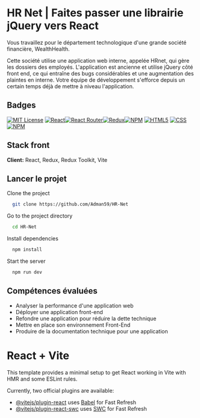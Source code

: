 # HR Net | Faites passer une librairie jQuery vers React

Vous travaillez pour le département technologique d'une grande société financière, WealthHealth. 

Cette société utilise une application web interne, appelée HRnet, qui gère les dossiers des employés. L'application est ancienne et utilise jQuery côté front end, ce qui entraîne des bugs considérables et une augmentation des plaintes en interne. Votre équipe de développement s'efforce depuis un certain temps déjà de mettre à niveau l'application.


## Badges

[![MIT License](	https://img.shields.io/badge/JavaScript-F7DF1E?style=for-the-badge&logo=javascript&logoColor=black)](https://choosealicense.com/licenses/mit/) [![React](https://img.shields.io/badge/React-20232A?style=for-the-badge&logo=react&logoColor=61DAFB)]()[![React Router](https://img.shields.io/badge/React_Router-CA4245?style=for-the-badge&logo=react-router&logoColor=white)]()[![Redux](https://img.shields.io/badge/Redux-593D88?style=for-the-badge&logo=redux&logoColor=white)]()[![NPM](https://img.shields.io/badge/npm-CB3837?style=for-the-badge&logo=npm&logoColor=white)]()
[![HTML5](https://img.shields.io/badge/HTML5-E34F26?style=for-the-badge&logo=html5&logoColor=white
)]()
[![CSS](	https://img.shields.io/badge/CSS3-1572B6?style=for-the-badge&logo=css3&logoColor=white)]()
[![NPM](https://img.shields.io/badge/npm-CB3837?style=for-the-badge&logo=npm&logoColor=white)]()



## Stack front

**Client:** React, Redux, Redux Toolkit, Vite


## Lancer le projet

Clone the project

```bash
  git clone https://github.com/Adman59/HR-Net
```

Go to the project directory

```bash
  cd HR-Net
```

Install dependencies

```bash
  npm install
```

Start the server

```bash
  npm run dev
```


## Compétences évaluées

- Analyser la performance d'une application web
- Déployer une application front-end
- Refondre une application pour réduire la dette technique
- Mettre en place son environnement Front-End
- Produire de la documentation technique pour une application

# React + Vite

This template provides a minimal setup to get React working in Vite with HMR and some ESLint rules.

Currently, two official plugins are available:

- [@vitejs/plugin-react](https://github.com/vitejs/vite-plugin-react/blob/main/packages/plugin-react/README.md) uses [Babel](https://babeljs.io/) for Fast Refresh
- [@vitejs/plugin-react-swc](https://github.com/vitejs/vite-plugin-react-swc) uses [SWC](https://swc.rs/) for Fast Refresh